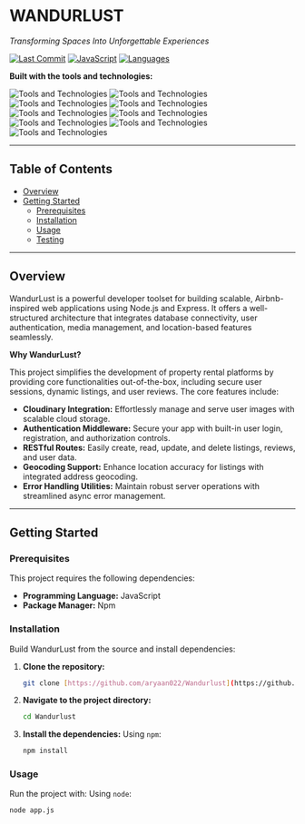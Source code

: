 # WANDURLUST

*Transforming Spaces Into Unforgettable Experiences*

[![Last Commit](https://img.shields.io/github/last-commit/aryaan022/Wandurlust)](https://github.com/aryaan022/Wandurlust)
[![JavaScript](https://img.shields.io/badge/javascript-52.9%25-brightgreen)](https://en.wikipedia.org/wiki/JavaScript)
[![Languages](https://img.shields.io/github/languages/count/aryaan022/Wandurlust)](https://github.com/aryaan022/Wandurlust)

**Built with the tools and technologies:**

![Tools and Technologies](https://img.shields.io/badge/-Express-000000?style=for-the-badge&logo=express)
![Tools and Technologies](https://img.shields.io/badge/-JSON-000000?style=for-the-badge&logo=json)
![Tools and Technologies](https://img.shields.io/badge/-npm-CB3837?style=for-the-badge&logo=npm)
![Tools and Technologies](https://img.shields.io/badge/-Mongoose-7C3E2D?style=for-the-badge&logo=mongoose)
![Tools and Technologies](https://img.shields.io/badge/-.ENV-E5692B?style=for-the-badge&logo=dotenv)
![Tools and Technologies](https://img.shields.io/badge/-EJS-A91F1F?style=for-the-badge&logo=ejs)
![Tools and Technologies](https://img.shields.io/badge/-Passport-6019A8?style=for-the-badge&logo=passport)
![Tools and Technologies](https://img.shields.io/badge/-Cloudinary-3399FF?style=for-the-badge&logo=cloudinary)
![Tools and Technologies](https://img.shields.io/badge/-Bootstrap-7952B3?style=for-the-badge&logo=bootstrap)

---

## Table of Contents
* [Overview](#overview)
* [Getting Started](#getting-started)
    * [Prerequisites](#prerequisites)
    * [Installation](#installation)
    * [Usage](#usage)
    * [Testing](#testing)

---

## Overview

WandurLust is a powerful developer toolset for building scalable, Airbnb-inspired web applications using Node.js and Express. It offers a well-structured architecture that integrates database connectivity, user authentication, media management, and location-based features seamlessly.

**Why WandurLust?**

This project simplifies the development of property rental platforms by providing core functionalities out-of-the-box, including secure user sessions, dynamic listings, and user reviews. The core features include:

* **Cloudinary Integration:** Effortlessly manage and serve user images with scalable cloud storage.
* **Authentication Middleware:** Secure your app with built-in user login, registration, and authorization controls.
* **RESTful Routes:** Easily create, read, update, and delete listings, reviews, and user data.
* **Geocoding Support:** Enhance location accuracy for listings with integrated address geocoding.
* **Error Handling Utilities:** Maintain robust server operations with streamlined async error management.

---

## Getting Started

### Prerequisites

This project requires the following dependencies:

* **Programming Language:** JavaScript
* **Package Manager:** Npm

### Installation

Build WandurLust from the source and install dependencies:

1.  **Clone the repository:**
    ```bash
    git clone [https://github.com/aryaan022/Wandurlust](https://github.com/aryaan022/Wandurlust)
    ```

2.  **Navigate to the project directory:**
    ```bash
    cd Wandurlust
    ```

3.  **Install the dependencies:**
    Using `npm`:
    ```bash
    npm install
    ```

### Usage

Run the project with:
Using `node`:
```bash
node app.js
